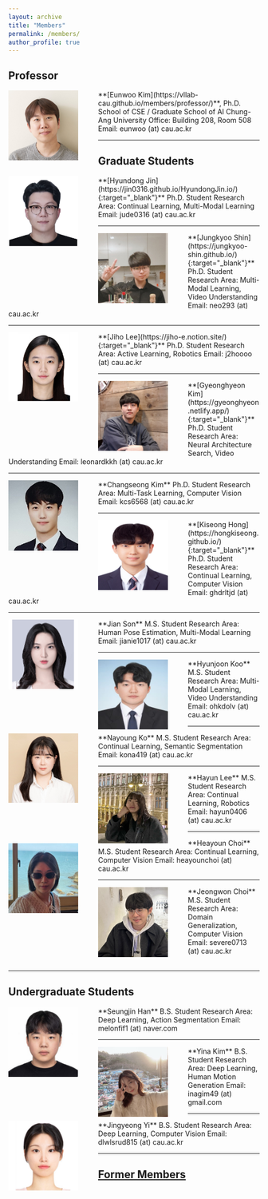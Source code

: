 ```yaml
---
layout: archive
title: "Members"
permalink: /members/
author_profile: true
---
```


## Professor
<img src='/images/Eunwoo Kim3.jpg' width="140" align="left" style="margin-right:40px">
**[Eunwoo Kim](https://vllab-cau.github.io/members/professor/)**, Ph.D.    
School of CSE / Graduate School of AI       
Chung-Ang University         
Office: Building 208, Room 508   
Email: eunwoo (at) cau.ac.kr   

-----
## Graduate Students
<img src='/images/Hyundong Jin3.png' width="140" align="left" style="margin-right:40px">
**[Hyundong Jin](https://jin0316.github.io/HyundongJin.io/){:target="_blank"}**     
Ph.D. Student       
Research Area: Continual Learning, Multi-Modal Learning       
Email: jude0316 (at) cau.ac.kr    


-----
<img src='/images/Jung Kyoo Shin.jpg' width="140" align="left" style="margin-right:40px">
**[Jungkyoo Shin](https://jungkyoo-shin.github.io/){:target="_blank"}**      
Ph.D. Student       
Research Area: Multi-Modal Learning, Video Understanding       
Email: neo293 (at) cau.ac.kr      


-----
<img src='/images/Jiho Lee.PNG' width="140" align="left" style="margin-right:40px">
**[Jiho Lee](https://jiho-e.notion.site/){:target="_blank"}**       
Ph.D. Student      
Research Area: Active Learning, Robotics                
Email: j2hoooo (at) cau.ac.kr


-----
<img src='/images/Gyeonghyeon Kim.png' width="140" align="left" style="margin-right:40px">
**[Gyeonghyeon Kim](https://gyeonghyeon.netlify.app/){:target="_blank"}**      
Ph.D. Student      
Research Area: Neural Architecture Search, Video Understanding       
Email: leonardkkh (at) cau.ac.kr


-----
<img src='/images/Changseong Kim.jpg' width="140" align="left" style="margin-right:40px">
**Changseong Kim**      
Ph.D. Student      
Research Area: Multi-Task Learning, Computer Vision           
Email: kcs6568 (at) cau.ac.kr      


-----
<img src='/images/Kiseong Hong.jpg' width="140" align="left" style="margin-right:40px">
**[Kiseong Hong](https://hongkiseong.github.io/){:target="_blank"}**      
Ph.D. Student      
Research Area: Continual Learning, Computer Vision           
Email: ghdrltjd (at) cau.ac.kr      


-----
<img src='/images/Jian Son.PNG' width="140" align="left" style="margin-right:40px">
**Jian Son**  
M.S. Student      
Research Area: Human Pose Estimation, Multi-Modal Learning           
Email: jianie1017 (at) cau.ac.kr       


-----
<img src='/images/Hyunjoon Koo.jpg' width="140" align="left" style="margin-right:40px">
**Hyunjoon Koo**  
M.S. Student      
Research Area: Multi-Modal Learning, Video Understanding           
Email: ohkdolv (at) cau.ac.kr   


-----
<img src='/images/Nayoung Ko2.jpg' width="140" align="left" style="margin-right:40px">
**Nayoung Ko**  
M.S. Student      
Research Area: Continual Learning, Semantic Segmentation           
Email: kona419 (at) cau.ac.kr    


-----
<img src='/images/hayunlee2.jpg' width="140" align="left" style="margin-right:40px">
**Hayun Lee**   
M.S. Student      
Research Area: Continual Learning, Robotics           
Email: hayun0406 (at) cau.ac.kr       


-----
<img src='/images/heayounchoi.jpg' width="140" align="left" style="margin-right:40px">
**Heayoun Choi**  
M.S. Student      
Research Area: Continual Learning, Computer Vision           
Email: heayounchoi (at) cau.ac.kr      


-----
<img src='/images/Jeongwon Choi.png' width="140" align="left" style="margin-right:40px">
**Jeongwon Choi**  
M.S. Student      
Research Area: Domain Generalization, Computer Vision           
Email: severe0713 (at) cau.ac.kr    <br><br>


-----
## Undergraduate Students
<img src='/images/Seungjin Han.png' width="140" align="left" style="margin-right:40px">
**Seungjin Han**  
B.S. Student      
Research Area: Deep Learning, Action Segmentation           
Email: melonfif1 (at) naver.com          


-----
<img src='/images/yina kim.jpg' width="140" align="left" style="margin-right:40px">
**Yina Kim**  
B.S. Student      
Research Area: Deep Learning, Human Motion Generation           
Email: inagim49 (at) gmail.com


-----
<img src='/images/jingyeong yi2.jpg' width="140" align="left" style="margin-right:40px">
**Jingyeong Yi**  
B.S. Student      
Research Area: Deep Learning, Computer Vision           
Email: dlwlsrud815 (at) cau.ac.kr


------
## [Former Members](https://vllab-cau.github.io/alumni/)

